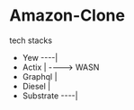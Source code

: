 # Amazon-Clone
tech stacks
- Yew         ----|
- Actix           | ----> WASN 
- Graphql         |
- Diesel          |
- Substrate   ----|
